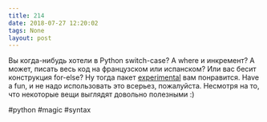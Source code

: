 ```yaml
---
title: 214
date: 2018-07-27 12:20:02
tags: None
layout: post
---
```


Вы когда-нибудь хотели в Python switch-case? А where и инкремент? А может, писать весь код на французском или испанском? Или вас бесит конструкция for-else? Ну тогда пакет [experimental](https://github.com/aroberge/experimental/blob/master/experimental/transformers/readme.md) вам понравится. Have a fun, и не надо использовать это всерьез, пожалуйста. Несмотря на то, что некоторые вещи выглядят довольно полезными :)

#python #magic #syntax
